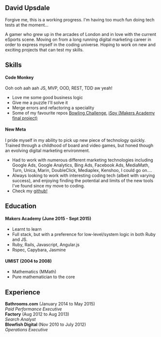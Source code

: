 ## David Upsdale

Forgive me, this is a working progress. I'm having too much fun doing tech tests at the moment...

A gamer who grew up in the arcades of London and in love with the current eSports scene. Moving on from a long running digital marketing career in order to express myself in the coding universe. Hoping to work on new and exciting projects that can test my skills.

## Skills

#### Code Monkey

Ooh ooh aah aah JS, MVP, OOD, REST, TDD aw yeah!

- Love me some good business logic
- Give me a puzzle I'll solve it
- Merge errors and refactoring a speciality
- Some of my favourite repos [Bowling Challenge](https://github.com/duskyshelf/bowling-challenge), [iSpy (Makers Academy final project)](https://github.com/duskyshelf/ispy-game)

#### New Meta

I pride myself in my ability to pick up new piece of technology quickly. Trained through a childhood of board and video games, but honed though
an evolving digital marketing environment.

- Had to work with numerous different marketing technologies including Google Ads, Google Analytics,
  Bing Ads, Facebook Ads, MediaMath, Turn, Unica, Marin, DoubleClick, Mediaplex, Kenshoo, I could go on....
- Always looking to work with interesting coding tech (albeit with varying success), and enjoying finding the potential and limits of the new tools I've found since my move to coding.
- Check my [github!](https://github.com/duskyshelf)

## Education

#### Makers Academy (June 2015 - Sept 2015)

- Learnt to learn
- Full stack, but with a preference for low-level/system logic in both Ruby and JS.
- Ruby, Rails, Javascript, Angular.js
- Rspec, Capybara, Jasmine

#### UMIST (2004 to 2008)

- Mathematics (MMath)
- Pure mathematician to the core

## Experience

**Bathrooms.com** (January 2014 to May 2015)  
*Paid Performance Executive*  
**Factory** (Aug 2012 to Aug 2013)  
*Search Analyst*  
**Blowfish Digital** (Nov 2010 to July 2012)  
*Operations Executive*  
